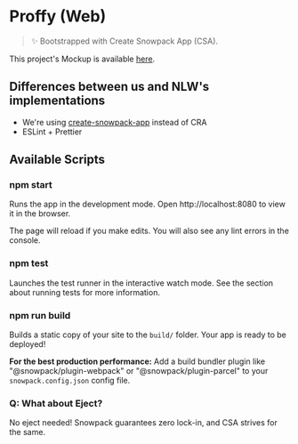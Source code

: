 # Proffy (Web)

> ✨ Bootstrapped with Create Snowpack App (CSA).

This project's Mockup is available [here](https://www.figma.com/file/GHGS126t7WYjnPZdRKChJF/Proffy-Web).

## Differences between us and NLW's implementations

- We're using [create-snowpack-app](https://github.com/pikapkg/create-snowpack-app) instead of CRA
- ESLint + Prettier

## Available Scripts

### npm start

Runs the app in the development mode.
Open http://localhost:8080 to view it in the browser.

The page will reload if you make edits.
You will also see any lint errors in the console.

### npm test

Launches the test runner in the interactive watch mode.
See the section about running tests for more information.

### npm run build

Builds a static copy of your site to the `build/` folder.
Your app is ready to be deployed!

**For the best production performance:** Add a build bundler plugin like "@snowpack/plugin-webpack" or "@snowpack/plugin-parcel" to your `snowpack.config.json` config file.

### Q: What about Eject?

No eject needed! Snowpack guarantees zero lock-in, and CSA strives for the same.
